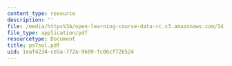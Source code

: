 ```yaml
---
content_type: resource
description: ''
file: /media/https%3A/open-learning-course-data-rc.s3.amazonaws.com/14-30-introduction-to-statistical-method-in-economics-spring-2006/1eaf4234ce5a772a9609fc06cf72b524_ps7sol.pdf
file_type: application/pdf
resourcetype: Document
title: ps7sol.pdf
uid: 1eaf4234-ce5a-772a-9609-fc06cf72b524
---
```

